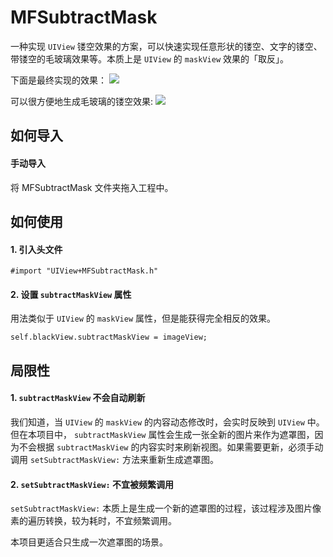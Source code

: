 # MFSubtractMask

一种实现 `UIView` 镂空效果的方案，可以快速实现任意形状的镂空、文字的镂空、带镂空的毛玻璃效果等。本质上是 `UIView` 的 `maskView` 效果的「取反」。

下面是最终实现的效果：
![](https://lymanli-1258009115.cos.ap-guangzhou.myqcloud.com/image/github/MFSubtractMask/demo.jpg)

可以很方便地生成毛玻璃的镂空效果:
![](https://lymanli-1258009115.cos.ap-guangzhou.myqcloud.com/image/github/MFSubtractMask/effect.jpg)

## 如何导入

#### 手动导入

将 MFSubtractMask 文件夹拖入工程中。

## 如何使用

#### 1. 引入头文件

```objc
#import "UIView+MFSubtractMask.h"
```

#### 2. 设置 `subtractMaskView` 属性

用法类似于 `UIView` 的 `maskView` 属性，但是能获得完全相反的效果。

```objc    
self.blackView.subtractMaskView = imageView;
```

## 局限性

#### 1. `subtractMaskView` 不会自动刷新

我们知道，当 `UIView` 的 `maskView` 的内容动态修改时，会实时反映到 `UIView` 中。但在本项目中， `subtractMaskView` 属性会生成一张全新的图片来作为遮罩图，因为不会根据 `subtractMaskView` 的内容实时来刷新视图。如果需要更新，必须手动调用 `setSubtractMaskView:` 方法来重新生成遮罩图。

#### 2. `setSubtractMaskView:` 不宜被频繁调用

 `setSubtractMaskView:` 本质上是生成一个新的遮罩图的过程，该过程涉及图片像素的遍历转换，较为耗时，不宜频繁调用。
 
 本项目更适合只生成一次遮罩图的场景。
